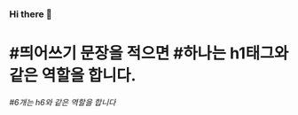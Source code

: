 ### Hi there 👋

# #띄어쓰기 문장을 적으면 #하나는 h1태그와 같은 역할을 합니다.
###### #6개는 h6와 같은 역할을 합니다

<!--
**poiup/poiup** is a ✨ _special_ ✨ repository because its `README.md` (this file) appears on your GitHub profile.

Here are some ideas to get you started:

- 🔭 I’m currently working on ...
- 🌱 I’m currently learning ...
- 👯 I’m looking to collaborate on ...
- 🤔 I’m looking for help with ...
- 💬 Ask me about ...
- 📫 How to reach me: ...
- 😄 Pronouns: ...
- ⚡ Fun fact: ...
-->
